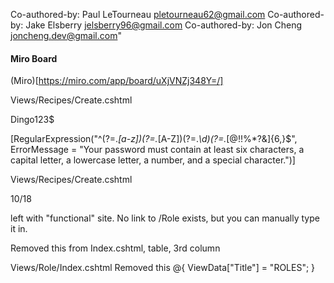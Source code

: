 Co-authored-by: Paul LeTourneau <pletourneau62@gmail.com>
Co-authored-by: Jake Elsberry <jelsberry96@gmail.com>
Co-authored-by: Jon Cheng <joncheng.dev@gmail.com>"

#### Miro Board

(Miro)[https://miro.com/app/board/uXjVNZj348Y=/]

Views/Recipes/Create.cshtml

<!-- @Html.ValidationMessageFor(model => model.Name, "", new { @class = "text-danger" }) -->

Dingo123$

[RegularExpression("^(?=._[a-z])(?=._[A-Z])(?=._\\d)(?=._[@$!%*?&])[A-Za-z\\d@$!%*?&]{6,}$", ErrorMessage = "Your password must contain at least six characters, a capital letter, a lowercase letter, a number, and a special character.")]

Views/Recipes/Create.cshtml

  <!-- <h4>@Html.LabelFor(model => model.Rating)</h4>
    @Html.TextBoxFor(model => model.Rating, new { type = "number" }) -->

10/18

left with "functional" site. No link to /Role exists, but you can manually type it in.

Removed this from Index.cshtml, table, 3rd column

<td i-role="@role.Id"></td>

Views/Role/Index.cshtml
Removed this
@{
ViewData["Title"] = "ROLES";
}
